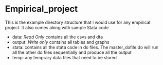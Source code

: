 # Empirical_project
This is the example directory structure that I would use for any empirical project. It also comes along with sample Stata code

* data: *Read Only* contains all the csvs and dta
* output: *Write only* contains all tables and graphs 
* stata: contains all the stata code in do files. The master_dofile.do will run all the other do files sequentially and produce all the output 
* temp: any temprary data files that need to be stored

